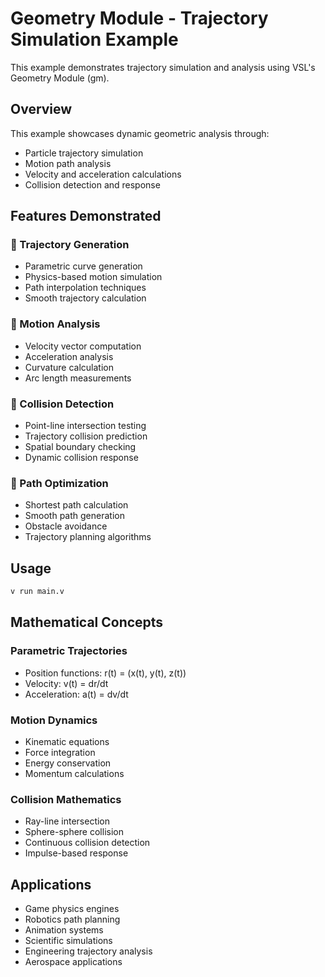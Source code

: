 # Geometry Module - Trajectory Simulation Example

This example demonstrates trajectory simulation and analysis using VSL's Geometry Module (gm).

## Overview

This example showcases dynamic geometric analysis through:

- Particle trajectory simulation
- Motion path analysis
- Velocity and acceleration calculations
- Collision detection and response

## Features Demonstrated

### 🔹 Trajectory Generation

- Parametric curve generation
- Physics-based motion simulation
- Path interpolation techniques
- Smooth trajectory calculation

### 🔹 Motion Analysis

- Velocity vector computation
- Acceleration analysis
- Curvature calculation
- Arc length measurements

### 🔹 Collision Detection

- Point-line intersection testing
- Trajectory collision prediction
- Spatial boundary checking
- Dynamic collision response

### 🔹 Path Optimization

- Shortest path calculation
- Smooth path generation
- Obstacle avoidance
- Trajectory planning algorithms

## Usage

```bash
v run main.v
```

## Mathematical Concepts

### Parametric Trajectories
- Position functions: r(t) = (x(t), y(t), z(t))
- Velocity: v(t) = dr/dt
- Acceleration: a(t) = dv/dt

### Motion Dynamics
- Kinematic equations
- Force integration
- Energy conservation
- Momentum calculations

### Collision Mathematics
- Ray-line intersection
- Sphere-sphere collision
- Continuous collision detection
- Impulse-based response

## Applications

- Game physics engines
- Robotics path planning
- Animation systems
- Scientific simulations
- Engineering trajectory analysis
- Aerospace applications
